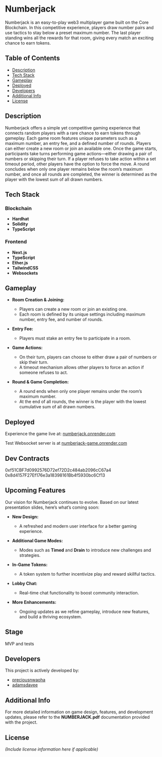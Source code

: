 


# Numberjack

Numberjack is an easy-to-play web3 multiplayer game built on the Core Blockchain. In this competitive experience, players draw number pairs and use tactics to stay below a preset maximum number. The last player standing wins all the rewards for that room, giving every match an exciting chance to earn tokens.

## Table of Contents

- [Description](#description)
- [Tech Stack](#tech-stack)
- [Gameplay](#gameplay)
- [Deployed](#deployed)
- [Developers](#developers)
- [Additional Info](#additional-info)
- [License](#license)

## Description

Numberjack offers a simple yet competitive gaming experience that connects random players with a rare chance to earn tokens through gameplay. Each game room features unique parameters such as a maximum number, an entry fee, and a defined number of rounds. Players can either create a new room or join an available one. Once the game starts, participants take turns performing game actions—either drawing a pair of numbers or skipping their turn. If a player refuses to take action within a set timeout period, other players have the option to force the move. A round concludes when only one player remains below the room’s maximum number, and once all rounds are completed, the winner is determined as the player with the lowest sum of all drawn numbers.

## Tech Stack

### Blockchain
- **Hardhat**
- **Solidity**
- **TypeScript**

### Frontend
- **Next.js**
- **TypeScript**
- **Ether.js**
- **TailwindCSS**
- **Websockets**

## Gameplay

- **Room Creation & Joining:**  
  - Players can create a new room or join an existing one.
  - Each room is defined by its unique settings including maximum number, entry fee, and number of rounds.

- **Entry Fee:**  
  - Players must stake an entry fee to participate in a room.

- **Game Actions:**  
  - On their turn, players can choose to either draw a pair of numbers or skip their turn.
  - A timeout mechanism allows other players to force an action if someone refuses to act.

- **Round & Game Completion:**  
  - A round ends when only one player remains under the room’s maximum number.
  - At the end of all rounds, the winner is the player with the lowest cumulative sum of all drawn numbers.

## Deployed

Experience the game live at: [numberjack.onrender.com](https://numberjack.onrender.com)

Test Websocket server is at [numberjack-game.onrender.com](https://numberjack-game.onrender.com)

## Dev Contracts
0xf51CBF7d0992576D72ef72D2c484ab2096cC67a4
0x8d4157F27Ef176e3a18398161Bb4f5930bc6Cf13


## Upcoming Features

Our vision for Numberjack continues to evolve. Based on our latest presentation slides, here’s what’s coming soon:

- **New Design:**  
  - A refreshed and modern user interface for a better gaming experience.
  
- **Additional Game Modes:**  
  - Modes such as **Timed** and **Drain** to introduce new challenges and strategies.
  
- **In-Game Tokens:**  
  - A token system to further incentivize play and reward skillful tactics.
  
- **Lobby Chat:**  
  - Real-time chat functionality to boost community interaction.
  
- **More Enhancements:**  
  - Ongoing updates as we refine gameplay, introduce new features, and build a thriving ecosystem.

## Stage
MVP and tests


## Developers

This project is actively developed by:
- [preciousnwaoha](https://github.com/preciousnwaoha)
- [adamsdavee](https://github.com/adamsdavee)

## Additional Info

For more detailed information on game design, features, and development updates, please refer to the **NUMBERJACK.pdf** documentation provided with the project.

## License

*(Include license information here if applicable)*
